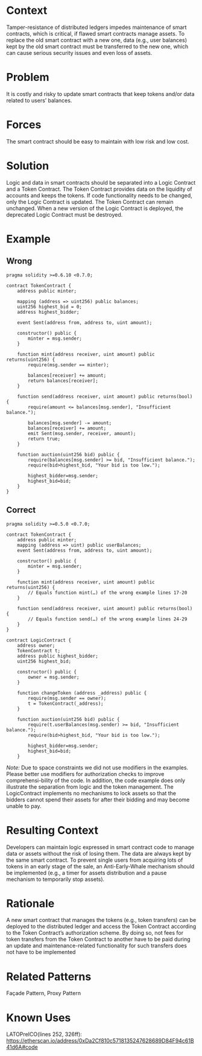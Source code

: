 # Context
Tamper-resistance of distributed ledgers impedes maintenance of smart contracts, which is critical, if flawed smart contracts manage assets. To replace the old smart contract with a new one, data (e.g., user balances) kept by the old smart contract must be transferred to the new one, which can cause serious security issues and even loss of assets.
# Problem
It is costly and risky to update smart contracts that keep tokens and/or data related to users’ balances.
# Forces
The smart contract should be easy to maintain with low risk and low cost.
# Solution
Logic and data in smart contracts should be separated into a Logic Contract and a Token Contract. The Token Contract provides data on the liquidity of accounts and keeps the tokens. If code functionality needs to be changed, only the Logic Contract is updated. The Token Contract can remain unchanged. When a new version of the Logic Contract is deployed, the deprecated Logic Contract must be destroyed.
# Example

## Wrong
```Solidity 
pragma solidity >=0.6.10 <0.7.0;

contract TokenContract {
    address public minter;
    
    mapping (address => uint256) public balances;
    uint256 highest_bid = 0;
    address highest_bidder;

    event Sent(address from, address to, uint amount);

    constructor() public {
        minter = msg.sender;
    }

    function mint(address receiver, uint amount) public returns(uint256) {
        require(msg.sender == minter);
        
        balances[receiver] += amount;
        return balances[receiver];
    }

    function send(address receiver, uint amount) public returns(bool) {
        require(amount <= balances[msg.sender], "Insufficient balance.");
        
        balances[msg.sender] -= amount;
        balances[receiver] += amount;
        emit Sent(msg.sender, receiver, amount);
        return true;
    }

    function auction(uint256 bid) public {
        require(balances[msg.sender] >= bid, "Insufficient balance.");
        require(bid>highest_bid, "Your bid is too low.");
        
        highest_bidder=msg.sender;
        highest_bid=bid;
    }
}

```
## Correct
```Solidity 
pragma solidity >=0.5.0 <0.7.0;

contract TokenContract {
    address public minter;
    mapping (address => uint) public userBalances;
    event Sent(address from, address to, uint amount);

    constructor() public {
        minter = msg.sender;
    }

    function mint(address receiver, uint amount) public returns(uint256) {
        // Equals function mint(…) of the wrong example lines 17-20
    }

    function send(address receiver, uint amount) public returns(bool) {
        // Equals function send(…) of the wrong example lines 24-29
    }
}

contract LogicContract {
    address owner;
    TokenContract t;
    address public highest_bidder;
    uint256 highest_bid;

    constructor() public {
        owner = msg.sender;
    }
    
    function changeToken (address _address) public {
        require(msg.sender == owner);
        t = TokenContract(_address);
    }

    function auction(uint256 bid) public {
        require(t.userBalances(msg.sender) >= bid, "Insufficient balance.");
        require(bid>highest_bid, "Your bid is too low.");
        
        highest_bidder=msg.sender;
        highest_bid=bid;
    }
```
_Note:_ Due to space constraints we did not use modifiers in the examples. Please better use modifiers for authorization checks to improve comprehensi-bility of the code. In addition, the code example does only illustrate the separation from logic and the token management. The LogicContract implements no mechanisms to lock assets so that the bidders cannot spend their assets for after their bidding and may become unable to pay.
# Resulting Context
Developers can maintain logic expressed in smart contract code to manage data or assets without the risk of losing them. The data are always kept by the same smart contract. To prevent single users from acquiring lots of tokens in an early stage of the sale, an Anti-Early-Whale mechanism should be implemented (e.g., a timer for assets distribution and a pause mechanism to temporarily stop assets).
# Rationale
A new smart contract that manages the tokens (e.g., token transfers) can be deployed to the distributed ledger and access the Token Contract according to the Token Contract’s authorization scheme. By doing so, not fees for token transfers from the Token Contract to another have to be paid during an update and maintenance-related functionality for such transfers does not have to be implemented
# Related Patterns
Façade Pattern, Proxy Pattern
# Known Uses
LATOPreICO(lines 252, 326ff): https://etherscan.io/address/0xDa2Cf810c5718135247628689D84F94c61B41d6A#code
